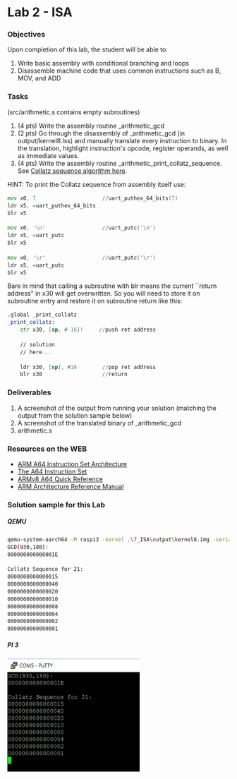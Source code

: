 # Lab 2 - ISA

### Objectives
Upon completion of this lab, the student will be able to:

1. Write basic assembly with conditional branching and loops
2. Disassemble machine code that uses common instructions such as B, MOV, and ADD

### Tasks
(src/arithmetic.s contains empty subroutines)
1. (4 pts) Write the assembly routine \_arithmetic_gcd
2. (2 pts) Go through the disassembly of \_arithmetic_gcd (in output/kernel8.lss) and manually translate every instruction to binary. In the translation, highlight instruction's opcode, register operands, as well as immediate values.
3. (4 pts) Write the assembly routine \_arithmetic_print_collatz_sequence. See [Collatz sequence algorithm here](http://mathworld.wolfram.com/CollatzProblem.html).

HINT:
To print the Collatz sequence from assembly itself use:
```asm
mov x0, 7                     //uart_puthex_64_bits(7)
ldr x5, =uart_puthex_64_bits
blr x5

mov x0, '\n'                  //uart_putc('\n')
ldr x5, =uart_putc
blr x5

mov x0, '\r'                  //uart_putc('\r')
ldr x5, =uart_putc
blr x5
```
Bare in mind that calling a subroutine with blr means the current ``return address" in x30 will get overwritten. So you will need to store it on subroutine entry and restore it on subroutine return like this:

```asm
.global _print_collatz
_print_collatz:
    str	x30, [sp, #-16]!     //push ret address

    // solution
    // here...

    ldr	x30, [sp], #16        //pop ret address
    blr x30                   //return
```

### Deliverables
1. A screenshot of the output from running your solution (matching the output from the solution sample below)
2. A screenshot of the translated binary of \_arithmetic_gcd
2. arithmetic.s


### Resources on the WEB
- [ARM A64 Instruction Set Architecture](https://static.docs.arm.com/ddi0596/a/DDI_0596_ARM_a64_instruction_set_architecture.pdf)
- [The A64 Instruction Set](https://static.docs.arm.com/100898/0100/the_a64_Instruction_set_100898_0100.pdf)
- [ARMv8 A64 Quick Reference](https://courses.cs.washington.edu/courses/cse469/18wi/Materials/arm64.pdf)
- [ARM Architecture Reference Manual](https://static.docs.arm.com/ddi0487/ea/DDI0487E_a_armv8_arm.pdf?_ga=2.204759571.2043138464.1566012116-96909423.1563002005)


### Solution sample for this Lab
##### QEMU
```bash
qemu-system-aarch64 -M raspi3 -kernel .\7_ISA\output\kernel8.img -serial null -serial stdio
GCD(930,180):
000000000000001E

Collatz Sequence for 21:
0000000000000015
0000000000000040
0000000000000020
0000000000000010
0000000000000008
0000000000000004
0000000000000002
0000000000000001
```
##### PI 3
  <img src="https://github.com/rromanotero/computer_architecture_labs/blob/master/7_ISA/images/lab7_solution.png" width="300"/>
